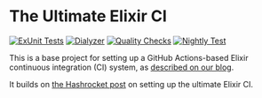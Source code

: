 # The Ultimate Elixir CI

[![ExUnit Tests](https://github.com/felt/ultimate-elixir-ci/actions/workflows/elixir-build-and-test.yml/badge.svg)](https://github.com/felt/ultimate-elixir-ci/actions/workflows/elixir-build-and-test.yml) [![Dialyzer](https://github.com/felt/ultimate-elixir-ci/actions/workflows/elixir-dialyzer.yml/badge.svg)](https://github.com/felt/ultimate-elixir-ci/actions/workflows/elixir-dialyzer.yml) [![Quality Checks](https://github.com/felt/ultimate-elixir-ci/actions/workflows/elixir-quality-checks.yml/badge.svg)](https://github.com/felt/ultimate-elixir-ci/actions/workflows/elixir-quality-checks.yml) [![Nightly Test](https://github.com/felt/ultimate-elixir-ci/actions/workflows/nightly-integration-test.yml/badge.svg)](https://github.com/felt/ultimate-elixir-ci/actions/workflows/nightly-integration-test.yml)

This is a base project for setting up a GitHub Actions-based Elixir
continuous integration (CI) system, as [described on our blog](https://felt.com/blog/hashrocket-ultimate-elixir-to-the-next-level).

It builds on [the Hashrocket post](https://hashrocket.com/blog/posts/build-the-ultimate-elixir-ci-with-github-actions)
on setting up the ultimate Elixir CI.
